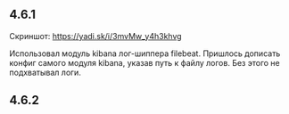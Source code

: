 ## 4.6.1
Скриншот:
https://yadi.sk/i/3mvMw_y4h3khvg

Использовал модуль kibana лог-шиппера filebeat.
Пришлось дописать конфиг самого модуля kibana, указав путь к файлу логов. Без этого не подхватывал логи.

## 4.6.2
